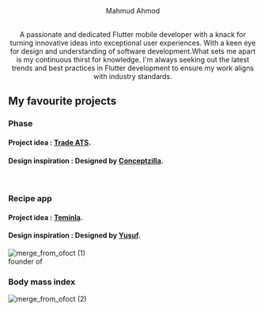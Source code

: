 <div style='text-align: center;'>
  Mahmud Ahmod
</div>
<br>
<p style="text-align: center;">A passionate and dedicated Flutter mobile developer with a knack for turning innovative ideas into exceptional user experiences. With a keen eye for design and understanding of software development.What sets me apart is my continuous thirst for knowledge. I'm always seeking out the latest trends and best practices in Flutter development to ensure my work aligns with industry standards.</p>


## My favourite projects  
### Phase
#### Project idea : [Trade ATS](https://www.youtube.com/watch?v=2So_DuWmAAs&pp=ygUJdHJhZGUgYXRz).
#### Design inspiration : Designed by [Conceptzilla](https://dribbble.com/shots/21119250-Crypto-App-Animation-Concept).

<br>

### Recipe app  
#### Project idea : [Teminla](https://teminla.com/startup.html).
#### Design inspiration : Designed by [Yusuf](https://www.figma.com/file/ZrX2W28Cz3sSzKI5KzHGgR/V1?type=design&node-id=0-1&mode=design&t=xeph6jYSBXmdKKYB-0).

![merge_from_ofoct (1)](https://user-images.githubusercontent.com/61211517/180602317-9f8274c7-c814-4b05-98ff-53bac015c184.jpg)  
 founder of   
### Body mass index  
![merge_from_ofoct (2)](https://user-images.githubusercontent.com/61211517/180602633-5d7cc4b5-f696-4176-ba48-a5ffac441eed.jpg)





